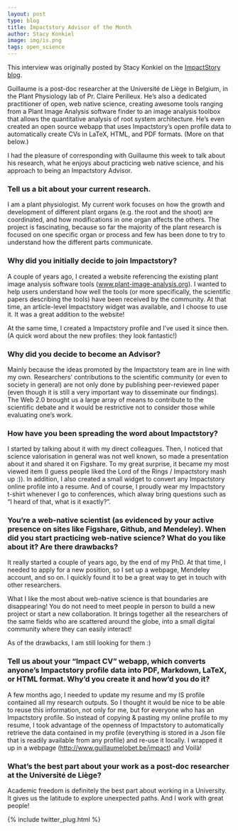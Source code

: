 ```yaml
---
layout: post
type: blog
title: Impactstory Advisor of the Month 
author: Stacy Konkiel
image: img/is.png
tags: open_science
---
```


<div class="message">
This interview was originally posted by Stacy Konkiel on the <a href="http://blog.impactstory.org/" target="_blank">ImpactStory blog</a>.
</div>

Guillaume is a post-doc researcher at the Université de Liège in Belgium, in the Plant Physiology lab of Pr. Claire Perilleux. He’s also a dedicated practitioner of open, web native science, creating awesome tools ranging from a Plant Image Analysis software finder to an image analysis toolbox that allows the quantitative analysis of root system architecture. He’s even created an open source webapp that uses Impactstory’s open profile data to automatically create CVs in LaTeX, HTML, and PDF formats. (More on that below.)


I had the pleasure of corresponding with Guillaume this week to talk about his research, what he enjoys about practicing web native science, and his approach to being an Impactstory Advisor.



### Tell us a bit about your current research.

I am a plant physiologist. My current work focuses on how the growth and development of different plant organs (e.g. the root and the shoot) are coordinated, and how modifications in one organ affects the others. The project is fascinating, because so far the majority of the plant research is focused on one specific organ or process and few has been done to try to understand how the different parts communicate.



### Why did you initially decide to join Impactstory?

A couple of years ago, I created a website referencing the existing plant image analysis software tools (www.plant-image-analysis.org). I wanted to help users understand how well the tools (or more specifically, the scientific papers describing the tools) have been received by the community. At that time, an article-level Impactstory widget was available, and I choose to use it. It was a great addition to the website!



At the same time, I created a Impactstory profile and I’ve used it since then. (A quick word about the new profiles: they look fantastic!)



### Why did you decide to become an Advisor?

Mainly because the ideas promoted by the Impactstory team are in line with my own. Researchers’ contributions to the scientific community (or even to society in general) are not only done by publishing peer-reviewed paper (even though it is still a very important way to disseminate our findings). The Web 2.0 brought us a large array of means to contribute to the scientific debate and it would be restrictive not to consider those while evaluating one’s work.



### How have you been spreading the word about Impactstory?

I started by talking about it with my direct colleagues. Then, I noticed that science valorisation in general was not well known, so made a presentation about it and shared it on Figshare. To my great surprise, it became my most viewed item (I guess people liked the Lord of the Rings / Impactstory mash up :)). In addition, I also created a small widget to convert any Impactstory online profile into a resume. And of course, I proudly wear my Impactstory t-shirt whenever I go to conferences, which alway bring questions such as “I heard of that, what is it exactly?”.



### You’re a web-native scientist (as evidenced by your active presence on sites like Figshare, Github, and Mendeley). When did you start practicing web-native science? What do you like about it? Are there drawbacks?

It really started a couple of years ago, by the end of my PhD. At that time, I needed to apply for a new position, so I set up a webpage, Mendeley account, and so on. I quickly found it to be a great way to get in touch with other researchers.



What I like the most about web-native science is that boundaries are disappearing! You do not need to meet people in person to build a new project or start a new collaboration. It brings together all the researchers of the same fields who are scattered around the globe, into a small digital community where they can easily interact!



As of the drawbacks, I am still looking for them :)



### Tell us about your “Impact CV” webapp, which converts anyone’s Impactstory profile data into PDF, Markdown, LaTeX, or HTML format. Why’d you create it and how’d you do it?

A few months ago, I needed to update my resume and my IS profile contained all my research outputs. So I thought it would be nice to be able to reuse this information, not only for me, but for everyone who has an Impactstory profile. So instead of copying & pasting my online profile to my resume,  I took advantage of the openness of Impactstory to automatically retrieve the data contained in my profile (everything is stored in a Json file that is readily available from any profile) and re-use it locally. I wrapped it up in a webpage (http://www.guillaumelobet.be/impact) and Voilà!



### What’s the best part about your work as a post-doc researcher at the Université de Liège?

Academic freedom is definitely the best part about working in a University. It gives us the latitude to explore unexpected paths. And I work with great people!

{% include twitter_plug.html %}
